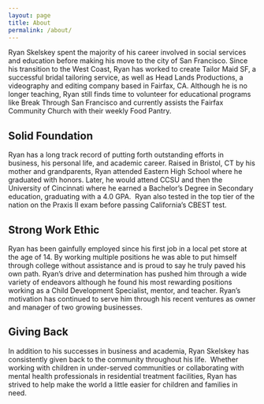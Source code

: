 ```yaml
---
layout: page
title: About
permalink: /about/
---
```

Ryan Skelskey spent the majority of his career involved in social services 
and education before making his move to the city of San Francisco. Since 
his transition to the West Coast, Ryan has worked to create Tailor Maid 
SF, a successful bridal tailoring service, as well as Head Lands 
Productions, a videography and editing company based in Fairfax, CA. 
Although he is no longer teaching, Ryan still finds time to volunteer for 
educational programs like Break Through San Francisco and currently 
assists the Fairfax Community Church with their weekly Food Pantry.

## Solid Foundation

Ryan has a long track record of putting forth outstanding efforts in 
business, his personal life, and academic career. Raised in Bristol, CT by 
his mother and grandparents, Ryan attended Eastern High School where 
he graduated with honors. Later, he would attend CCSU and then the 
University of Cincinnati where he earned a Bachelor’s Degree in 
Secondary education, graduating with a 4.0 GPA.  Ryan also tested in the 
top tier of the nation on the Praxis II exam before passing California’s 
CBEST test. 

## Strong Work Ethic

Ryan has been gainfully employed since his first job in a local pet store at 
the age of 14. By working multiple positions he was able to put himself 
through college without assistance and is proud to say he truly paved his 
own path. Ryan’s drive and determination has pushed him through a wide 
variety of endeavors although he found his most rewarding positions 
working as a Child Development Specialist, mentor, and teacher. Ryan’s 
motivation has continued to serve him through his recent ventures as 
owner and manager of two growing businesses.

## Giving Back

In addition to his successes in business and academia, Ryan Skelskey has 
consistently given back to the community throughout his life.  Whether 
working with children in under-served communities or collaborating with 
mental health professionals in residential treatment facilities, Ryan has 
strived to help make the world a little easier for children and families in 
need.
